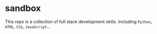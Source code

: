 # sandbox
This repo is a collection of full stack development skills. Including `Python`, `HTML`, `CSS`, `JavaScript`...
